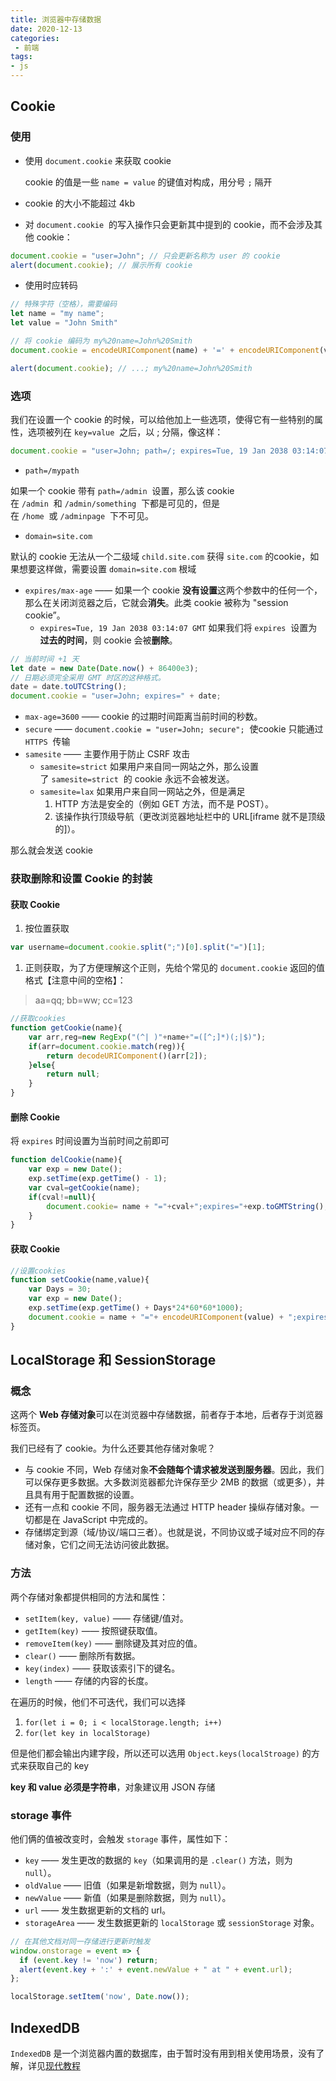 ```yaml
---
title: 浏览器中存储数据
date: 2020-12-13
categories:
 - 前端
tags:
- js
---
```


## Cookie
### 使用

- 使用 `document.cookie` 来获取 cookie

  cookie 的值是一些 `name = value` 的键值对构成，用分号 `;` 隔开

- cookie 的大小不能超过 4kb
- 对 `document.cookie`  的写入操作只会更新其中提到的 cookie，而不会涉及其他 cookie：
```javascript
document.cookie = "user=John"; // 只会更新名称为 user 的 cookie
alert(document.cookie); // 展示所有 cookie
```

- 使用时应转码
```javascript
// 特殊字符（空格），需要编码
let name = "my name";
let value = "John Smith"

// 将 cookie 编码为 my%20name=John%20Smith
document.cookie = encodeURIComponent(name) + '=' + encodeURIComponent(value);

alert(document.cookie); // ...; my%20name=John%20Smith
```
### 选项
我们在设置一个 cookie 的时候，可以给他加上一些选项，使得它有一些特别的属性，选项被列在 `key=value`  之后，以 ; 分隔，像这样：
```javascript
document.cookie = "user=John; path=/; expires=Tue, 19 Jan 2038 03:14:07 GMT"
```

- `path=/mypath` 

如果一个 cookie 带有 `path=/admin`  设置，那么该 cookie 在 `/admin`  和 `/admin/something`  下都是可见的，但是在 `/home`  或 `/adminpage`  下不可见。

- `domain=site.com` 

默认的 cookie 无法从一个二级域 `child.site.com` 获得 `site.com` 的cookie，如果想要这样做，需要设置 `domain=site.com` 根域

- `expires/max-age` —— 如果一个 cookie **没有设置**这两个参数中的任何一个，那么在关闭浏览器之后，它就会**消失**。此类 cookie 被称为 "session cookie”。
   - `expires=Tue, 19 Jan 2038 03:14:07 GMT` 如果我们将 `expires`  设置为**过去的时间**，则 cookie 会被**删除**。
```javascript
// 当前时间 +1 天
let date = new Date(Date.now() + 86400e3);
// 日期必须完全采用 GMT 时区的这种格式。
date = date.toUTCString();
document.cookie = "user=John; expires=" + date;
```

   - `max-age=3600` —— cookie 的过期时间距离当前时间的秒数。
- `secure` —— `document.cookie = "user=John; secure";`  使cookie 只能通过 `HTTPS`  传输
- `samesite` —— 主要作用于防止 CSRF 攻击
   - `samesite=strict` 如果用户来自同一网站之外，那么设置了 `samesite=strict`  的 cookie 永远不会被发送。
   - `samesite=lax` 如果用户来自同一网站之外，但是满足
      1. HTTP 方法是安全的（例如 GET 方法，而不是 POST）。
      1. 该操作执行顶级导航（更改浏览器地址栏中的 URL[iframe 就不是顶级的]）。

那么就会发送 cookie

### 获取删除和设置 Cookie 的封装

#### 获取 Cookie

1. 按位置获取

```javascript
var username=document.cookie.split(";")[0].split("=")[1];
```

1. 正则获取，为了方便理解这个正则，先给个常见的 `document.cookie`  返回的值格式【注意中间的空格】：

> aa=qq; bb=ww; cc=123

```javascript
//获取cookies
function getCookie(name){
    var arr,reg=new RegExp("(^| )"+name+"=([^;]*)(;|$)");
    if(arr=document.cookie.match(reg)){
        return decodeURIComponent()(arr[2]);
    }else{
        return null;
    }
}
```

#### 删除 Cookie

将 `expires` 时间设置为当前时间之前即可

```javascript
function delCookie(name){
    var exp = new Date();
    exp.setTime(exp.getTime() - 1);
    var cval=getCookie(name);
    if(cval!=null){
        document.cookie= name + "="+cval+";expires="+exp.toGMTString();
    }
}
```

#### 获取 Cookie

```javascript
//设置cookies
function setCookie(name,value){
    var Days = 30;
    var exp = new Date();
    exp.setTime(exp.getTime() + Days*24*60*60*1000);
    document.cookie = name + "="+ encodeURIComponent(value) + ";expires=" + exp.toGMTString();
}
```

## LocalStorage 和 SessionStorage
### 概念
这两个 **Web 存储对象**可以在浏览器中存储数据，前者存于本地，后者存于浏览器标签页。


我们已经有了 cookie。为什么还要其他存储对象呢？

- 与 cookie 不同，Web 存储对象**不会随每个请求被发送到服务器**。因此，我们可以保存更多数据。大多数浏览器都允许保存至少 2MB 的数据（或更多），并且具有用于配置数据的设置。
- 还有一点和 cookie 不同，服务器无法通过 HTTP header 操纵存储对象。一切都是在 JavaScript 中完成的。
- 存储绑定到源（域/协议/端口三者）。也就是说，不同协议或子域对应不同的存储对象，它们之间无法访问彼此数据。
### 方法
两个存储对象都提供相同的方法和属性：

- `setItem(key, value)` —— 存储键/值对。
- `getItem(key)` —— 按照键获取值。
- `removeItem(key)` —— 删除键及其对应的值。
- `clear()` —— 删除所有数据。
- `key(index)` —— 获取该索引下的键名。
- `length` —— 存储的内容的长度。



在遍历的时候，他们不可迭代，我们可以选择

1. `for(let i = 0; i < localStorage.length; i++)` 
1. `for(let key in localStorage)` 

但是他们都会输出内建字段，所以还可以选用 `Object.keys(localStroage)` 的方式来获取自己的 key


**key 和 value 必须是字符串**，对象建议用 JSON 存储
### storage 事件
他们俩的值被改变时，会触发 `storage` 事件，属性如下：

- `key` —— 发生更改的数据的 `key`（如果调用的是 `.clear()` 方法，则为 `null`）。
- `oldValue` —— 旧值（如果是新增数据，则为 `null`）。
- `newValue` —— 新值（如果是删除数据，则为 `null`）。
- `url` —— 发生数据更新的文档的 url。
- `storageArea` —— 发生数据更新的 `localStorage` 或 `sessionStorage` 对象。
```javascript
// 在其他文档对同一存储进行更新时触发
window.onstorage = event => { 
  if (event.key != 'now') return;
  alert(event.key + ':' + event.newValue + " at " + event.url);
};

localStorage.setItem('now', Date.now());
```
## IndexedDB
`IndexedDB` 是一个浏览器内置的数据库，由于暂时没有用到相关使用场景，没有了解，详见[现代教程](https://zh.javascript.info/indexeddb) 
